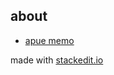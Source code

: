 ## about

* [apue memo](./apue)

made with [stackedit.io](http://stackedit.io)
<!--stackedit_data:
eyJoaXN0b3J5IjpbMjE4NTQ5MzM3XX0=
-->